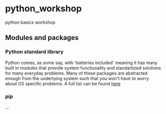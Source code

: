 # python_workshop
python basics workshop


## Modules and packages
  ### Python standard library
  Python comes, as some say, with 'batteries included' meaning it has many built in modules that provide system functionality and standartized solutions for many everyday problems. Many of these packages are abstracted enough from the underlying system such that you won't have to worry about OS specific problems. A full list
  can be found [here](https://docs.python.org/3/library/)

  ### pip
  ...